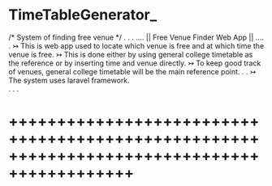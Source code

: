 # TimeTableGenerator_
/* System of finding free venue */
.
.
.
 …. || Free Venue Finder Web App || ….
.
↣ This is web app used to locate which venue is free and at which time the venue is free.
↣ This is done either by using general college timetable as the reference or by inserting time and venue directly.
↣ To keep good track of venues, general college timetable will be the main reference point.
.
.
↣ The system uses laravel framework.  
.
.
.
# +++++++++++++++++++++++++++++++++++++++++++++++++++++++++++++++++++++++++++++++++++++++++++
